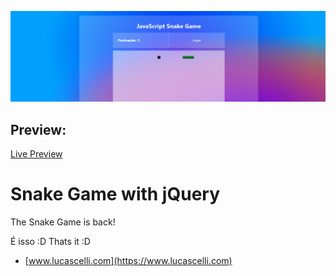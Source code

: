 [![Repository Cover](gitcover.png?raw=true "Repository Cover")](https://htmlpreview.github.io/?https://github.com/LucasCelli/Mini-Projetos/blob/master/Snake%20Game/index.html)

## Preview:
[Live Preview](https://htmlpreview.github.io/?https://github.com/LucasCelli/Mini-Projetos/blob/master/Snake%20Game/index.html)

# Snake Game with jQuery
The Snake Game is back!

É isso :D
Thats it :D
* [www.lucascelli.com](https://www.lucascelli.com)
